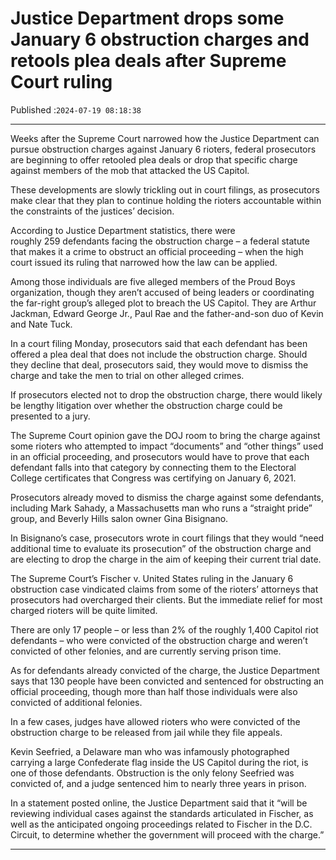 # Justice Department drops some January 6 obstruction charges and retools plea deals after Supreme Court ruling

Published :`2024-07-19 08:18:38`

---

Weeks after the Supreme Court narrowed how the Justice Department can pursue obstruction charges against January 6 rioters, federal prosecutors are beginning to offer retooled plea deals or drop that specific charge against members of the mob that attacked the US Capitol.

These developments are slowly trickling out in court filings, as prosecutors make clear that they plan to continue holding the rioters accountable within the constraints of the justices’ decision.

According to Justice Department statistics, there were roughly 259 defendants facing the obstruction charge – a federal statute that makes it a crime to obstruct an official proceeding – when the high court issued its ruling that narrowed how the law can be applied.

Among those individuals are five alleged members of the Proud Boys organization, though they aren’t accused of being leaders or coordinating the far-right group’s alleged plot to breach the US Capitol. They are Arthur Jackman, Edward George Jr., Paul Rae and the father-and-son duo of Kevin and Nate Tuck.

In a court filing Monday, prosecutors said that each defendant has been offered a plea deal that does not include the obstruction charge. Should they decline that deal, prosecutors said, they would move to dismiss the charge and take the men to trial on other alleged crimes.

If prosecutors elected not to drop the obstruction charge, there would likely be lengthy litigation over whether the obstruction charge could be presented to a jury.

The Supreme Court opinion gave the DOJ room to bring the charge against some rioters who attempted to impact “documents” and “other things” used in an official proceeding, and prosecutors would have to prove that each defendant falls into that category by connecting them to the Electoral College certificates that Congress was certifying on January 6, 2021.

Prosecutors already moved to dismiss the charge against some defendants, including Mark Sahady, a Massachusetts man who runs a “straight pride” group, and Beverly Hills salon owner Gina Bisignano.

In Bisignano’s case, prosecutors wrote in court filings that they would “need additional time to evaluate its prosecution” of the obstruction charge and are electing to drop the charge in the aim of keeping their current trial date.

The Supreme Court’s Fischer v. United States ruling in the January 6 obstruction case vindicated claims from some of the rioters’ attorneys that prosecutors had overcharged their clients. But the immediate relief for most charged rioters will be quite limited.

There are only 17 people – or less than 2% of the roughly 1,400 Capitol riot defendants – who were convicted of the obstruction charge and weren’t convicted of other felonies, and are currently serving prison time.

As for defendants already convicted of the charge, the Justice Department says that 130 people have been convicted and sentenced for obstructing an official proceeding, though more than half those individuals were also convicted of additional felonies.

In a few cases, judges have allowed rioters who were convicted of the obstruction charge to be released from jail while they file appeals.

Kevin Seefried, a Delaware man who was infamously photographed carrying a large Confederate flag inside the US Capitol during the riot, is one of those defendants. Obstruction is the only felony Seefried was convicted of, and a judge sentenced him to nearly three years in prison.

In a statement posted online, the Justice Department said that it “will be reviewing individual cases against the standards articulated in Fischer, as well as the anticipated ongoing proceedings related to Fischer in the D.C. Circuit, to determine whether the government will proceed with the charge.”

---

